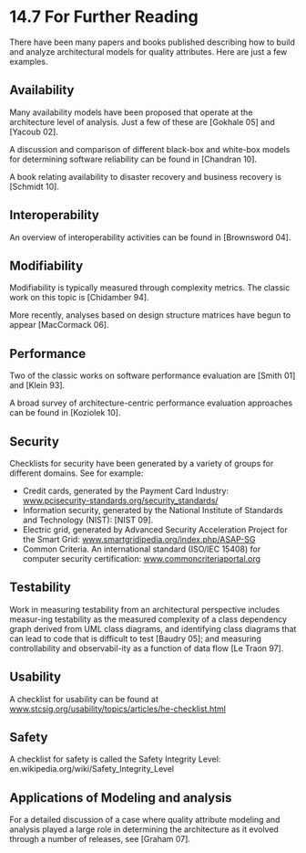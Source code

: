 14.7 For Further Reading
===

There have been many papers and books published describing how to build and
analyze architectural models for quality attributes. Here are just a few examples.

## Availability

Many availability models have been proposed that operate at the architecture level of analysis. Just a few of these are [Gokhale 05] and [Yacoub 02]. 

A discussion and comparison of different black-box and white-box models for determining software reliability can be found in [Chandran 10]. 

A book relating availability to disaster recovery and business recovery is [Schmidt 10].

## Interoperability 

An overview of interoperability activities can be found in [Brownsword 04].

## Modifiability

Modifiability is typically measured through complexity metrics. The classic work on this topic is [Chidamber 94].

More recently, analyses based on design structure matrices have begun to appear [MacCormack 06].

## Performance

Two of the classic works on software performance evaluation are [Smith 01] and [Klein 93].

A broad survey of architecture-centric performance evaluation approaches can be found in [Koziolek 10].

## Security

Checklists for security have been generated by a variety of groups for different domains. See for example:
* Credit cards, generated by the Payment Card Industry: www.pcisecurity-standards.org/security_standards/
* Information security, generated by the National Institute of Standards and Technology (NIST): [NIST 09].
* Electric grid, generated by Advanced Security Acceleration Project for the Smart Grid: www.smartgridipedia.org/index.php/ASAP-SG
* Common Criteria. An international standard (ISO/IEC 15408) for computer security certification: www.commoncriteriaportal.org

## Testability
Work in measuring testability from an architectural perspective includes measur-ing testability as the measured complexity of a class dependency graph derived from UML class diagrams, and identifying class diagrams that can lead to code that is difficult to test [Baudry 05]; and measuring controllability and observabil-ity as a function of data flow [Le Traon 97].

## Usability

A checklist for usability can be found at www.stcsig.org/usability/topics/articles/he-checklist.html

## Safety

A checklist for safety is called the Safety Integrity Level: en.wikipedia.org/wiki/Safety_Integrity_Level 

## Applications of Modeling and analysis

For a detailed discussion of a case where quality attribute modeling and analysis played a large role in determining the architecture as it evolved through a number of releases, see [Graham 07].
